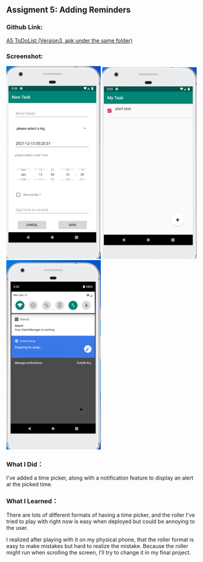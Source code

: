 ## Assigment 5: Adding Reminders


### Github Link:
[A5 ToDoList (Version3, apk under the same folder)](https://github.com/anqizhao1024/cs5520project/tree/main/A5)

### Screenshot:
<img src="https://raw.githubusercontent.com/anqizhao1024/cs5520project/gh-pages/_pics/A5-1.PNG" width="250"/> <img src="https://raw.githubusercontent.com/anqizhao1024/cs5520project/gh-pages/_pics/A5-2.PNG" width="250"/> <img src="https://raw.githubusercontent.com/anqizhao1024/cs5520project/gh-pages/_pics/A5-3.PNG" width="250"/>


### What I Did：
I've added a time picker, along with a notification feature to display an alert at the picked time.

### What I Learned：
There are lots of different formats of having a time picker, and the roller I've tried to play with right now is easy when deployed but could be annoying to the user. 

I realized after playing with it on my physical phone, that the roller format is easy to make mistakes but hard to realize the mistake. Because the roller might run when scrolling the screen, I'll try to change it in my final project.

